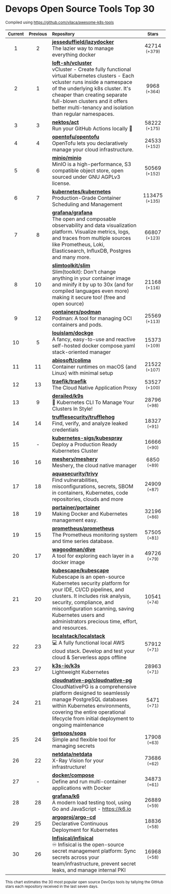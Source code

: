 # Devops Open Source Tools Top 30
<sup>Compiled using https://github.com/vilaca/awesome-k8s-tools</sup>
<div align="center">

|<sub>Current</sub>|<sub>Previous</sub>|<sub>Repository</sub>|<sub>Stars</sub>|
|:---:|:---:|:---|:---:|
|1|2|[**jesseduffield/lazydocker**](https://github.com/jesseduffield/lazydocker)<br/>The lazier way to manage everything docker|42714 <sup>(+379)</sup>|
|2|1|[**loft-sh/vcluster**](https://github.com/loft-sh/vcluster)<br/>vCluster - Create fully functional virtual Kubernetes clusters - Each vcluster runs inside a namespace of the underlying k8s cluster. It's cheaper than creating separate full-blown clusters and it offers better multi-tenancy and isolation than regular namespaces.|9968 <sup>(+364)</sup>|
|3|3|[**nektos/act**](https://github.com/nektos/act)<br/>Run your GitHub Actions locally 🚀|58222 <sup>(+175)</sup>|
|4|4|[**opentofu/opentofu**](https://github.com/opentofu/opentofu)<br/>OpenTofu lets you declaratively manage your cloud infrastructure.|24533 <sup>(+152)</sup>|
|5|6|[**minio/minio**](https://github.com/minio/minio)<br/>MinIO is a high-performance, S3 compatible object store, open sourced under GNU AGPLv3 license.|50569 <sup>(+152)</sup>|
|6|7|[**kubernetes/kubernetes**](https://github.com/kubernetes/kubernetes)<br/>Production-Grade Container Scheduling and Management|113475 <sup>(+135)</sup>|
|7|8|[**grafana/grafana**](https://github.com/grafana/grafana)<br/>The open and composable observability and data visualization platform. Visualize metrics, logs, and traces from multiple sources like Prometheus, Loki, Elasticsearch, InfluxDB, Postgres and many more. |66807 <sup>(+123)</sup>|
|8|10|[**slimtoolkit/slim**](https://github.com/slimtoolkit/slim)<br/>Slim(toolkit): Don't change anything in your container image and minify it by up to 30x (and for compiled languages even more) making it secure too! (free and open source)|21168 <sup>(+116)</sup>|
|9|12|[**containers/podman**](https://github.com/containers/podman)<br/>Podman: A tool for managing OCI containers and pods.|25569 <sup>(+113)</sup>|
|10|5|[**louislam/dockge**](https://github.com/louislam/dockge)<br/>A fancy, easy-to-use and reactive self-hosted docker compose.yaml stack-oriented manager|15373 <sup>(+109)</sup>|
|11|11|[**abiosoft/colima**](https://github.com/abiosoft/colima)<br/>Container runtimes on macOS (and Linux) with minimal setup|21522 <sup>(+107)</sup>|
|12|13|[**traefik/traefik**](https://github.com/traefik/traefik)<br/>The Cloud Native Application Proxy|53527 <sup>(+100)</sup>|
|13|9|[**derailed/k9s**](https://github.com/derailed/k9s)<br/>🐶 Kubernetes CLI To Manage Your Clusters In Style!|28796 <sup>(+98)</sup>|
|14|14|[**trufflesecurity/trufflehog**](https://github.com/trufflesecurity/trufflehog)<br/>Find, verify, and analyze leaked credentials|18327 <sup>(+91)</sup>|
|15|-|[**kubernetes-sigs/kubespray**](https://github.com/kubernetes-sigs/kubespray)<br/>Deploy a Production Ready Kubernetes Cluster|16666 <sup>(+90)</sup>|
|16|16|[**meshery/meshery**](https://github.com/meshery/meshery)<br/>Meshery, the cloud native manager|6850 <sup>(+89)</sup>|
|17|18|[**aquasecurity/trivy**](https://github.com/aquasecurity/trivy)<br/>Find vulnerabilities, misconfigurations, secrets, SBOM in containers, Kubernetes, code repositories, clouds and more|24909 <sup>(+87)</sup>|
|18|19|[**portainer/portainer**](https://github.com/portainer/portainer)<br/>Making Docker and Kubernetes management easy.|32196 <sup>(+86)</sup>|
|19|15|[**prometheus/prometheus**](https://github.com/prometheus/prometheus)<br/>The Prometheus monitoring system and time series database.|57505 <sup>(+81)</sup>|
|20|17|[**wagoodman/dive**](https://github.com/wagoodman/dive)<br/>A tool for exploring each layer in a docker image|49726 <sup>(+79)</sup>|
|21|20|[**kubescape/kubescape**](https://github.com/kubescape/kubescape)<br/>Kubescape is an open-source Kubernetes security platform for your IDE, CI/CD pipelines, and clusters. It includes risk analysis, security, compliance, and misconfiguration scanning, saving Kubernetes users and administrators precious time, effort, and resources.|10541 <sup>(+74)</sup>|
|22|23|[**localstack/localstack**](https://github.com/localstack/localstack)<br/>💻 A fully functional local AWS cloud stack. Develop and test your cloud & Serverless apps offline|57912 <sup>(+71)</sup>|
|23|27|[**k3s-io/k3s**](https://github.com/k3s-io/k3s)<br/>Lightweight Kubernetes|28963 <sup>(+71)</sup>|
|24|21|[**cloudnative-pg/cloudnative-pg**](https://github.com/cloudnative-pg/cloudnative-pg)<br/>CloudNativePG is a comprehensive platform designed to seamlessly manage PostgreSQL databases within Kubernetes environments, covering the entire operational lifecycle from initial deployment to ongoing maintenance|5471 <sup>(+71)</sup>|
|25|24|[**getsops/sops**](https://github.com/getsops/sops)<br/>Simple and flexible tool for managing secrets|17908 <sup>(+63)</sup>|
|26|22|[**netdata/netdata**](https://github.com/netdata/netdata)<br/>X-Ray Vision for your infrastructure!|73686 <sup>(+62)</sup>|
|27|-|[**docker/compose**](https://github.com/docker/compose)<br/>Define and run multi-container applications with Docker|34873 <sup>(+61)</sup>|
|28|28|[**grafana/k6**](https://github.com/grafana/k6)<br/>A modern load testing tool, using Go and JavaScript - https://k6.io|26889 <sup>(+59)</sup>|
|29|25|[**argoproj/argo-cd**](https://github.com/argoproj/argo-cd)<br/>Declarative Continuous Deployment for Kubernetes|18836 <sup>(+58)</sup>|
|30|26|[**Infisical/infisical**](https://github.com/Infisical/infisical)<br/>♾ Infisical is the open-source secret management platform: Sync secrets across your team/infrastructure, prevent secret leaks, and manage internal PKI|16968 <sup>(+58)</sup>|


</div>

<sub>This chart estimates the 30 most popular open source DevOps tools by tallying the GitHub stars each repository received in the last seven days.</sub>

